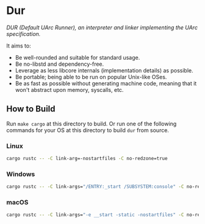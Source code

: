 # Dur

*DUR (Default UArc Runner), an interpreter and linker implementing the UArc specification.*

It aims to:
* Be well-rounded and suitable for standard usage.
* Be no-libstd and dependency-free.
* Leverage as less libcore internals (implementation details) as possible.
* Be portable; being able to be run on popular Unix-like OSes.
* Be as fast as possible without generating machine code,
  meaning that it won't abstract upon memory, syscalls, etc.

## How to Build

Run `make cargo` at this directory to build.
Or run one of the following commands for your OS at this directory to build `dur` from source.

### Linux

```bash
cargo rustc -- -C link-arg=-nostartfiles -C no-redzone=true
```

### Windows

```bash
cargo rustc -- -C link-args="/ENTRY:_start /SUBSYSTEM:console" -C no-redzone=true
```

### macOS

```bash
cargo rustc -- -C link-args="-e __start -static -nostartfiles" -C no-redzone=true
```
